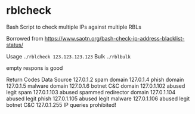 # rblcheck
Bash Script to check multiple IPs against multiple RBLs

Borrowed from https://www.saotn.org/bash-check-ip-address-blacklist-status/

Usage `./rblcheck 123.123.123.123`
Bulk `./rblbulk`

empty respons is good

Return Codes	Data Source
127.0.1.2	spam domain
127.0.1.4	phish domain
127.0.1.5	malware domain
127.0.1.6	botnet C&C domain
127.0.1.102	abused legit spam
127.0.1.103	abused spammed redirector domain
127.0.1.104	abused legit phish
127.0.1.105	abused legit malware
127.0.1.106	abused legit botnet C&C
127.0.1.255	IP queries prohibited!
